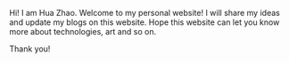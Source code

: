 Hi! I am Hua Zhao. Welcome to my personal website! I will share my ideas and update my blogs on this website. Hope this website can let you know more about technologies, art and so on. 

Thank you!
